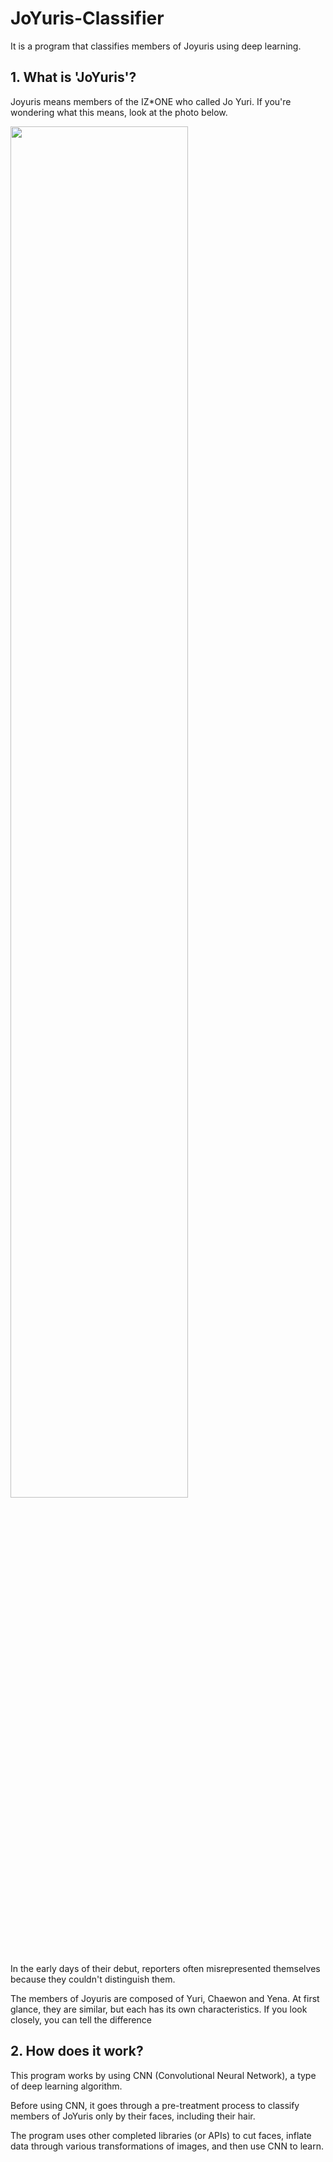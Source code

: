 # JoYuris-Classifier

It is a program that classifies members of Joyuris using deep learning.

## 1. What is 'JoYuris'?

Joyuris means members of the IZ*ONE who called Jo Yuri.
If you're wondering what this means, look at the photo below.

<image src="https://raw.githubusercontent.com/inerplat/JoYuris-Classifier/master/0.%20Document/images/JoYuris.jpg" width="75%" height="75%"/>

In the early days of their debut, reporters often misrepresented themselves because they couldn't distinguish them.

The members of Joyuris are composed of Yuri, Chaewon and Yena. At first glance, they are similar, but each has its own characteristics. If you look closely, you can tell the difference

## 2. How does it work?

This program works by using CNN (Convolutional Neural Network), a type of deep learning algorithm.

Before using CNN, it goes through a pre-treatment process to classify members of JoYuris only by their faces, including their hair.

The program uses other completed libraries (or APIs) to cut faces, inflate data through various transformations of images, and then use CNN to learn.
